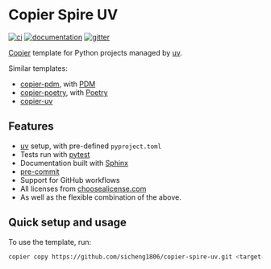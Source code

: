 # Copier Spire UV

[![ci](https://github.com/pawamoy/copier-uv/workflows/ci/badge.svg)](https://github.com/pawamoy/copier-uv/actions?query=workflow%3Aci)
[![documentation](https://img.shields.io/badge/docs-mkdocs%20material-blue.svg?style=flat)](https://pawamoy.github.io/copier-uv/)
[![gitter](https://badges.gitter.im/join%20chat.svg)](https://app.gitter.im/#/room/#copier-uv/community:gitter.im)

[Copier](https://github.com/copier-org/copier) template
for Python projects managed by [uv](https://github.com/astral-sh/uv).

Similar templates:

- [copier-pdm](https://github.com/pawamoy/copier-pdm), with [PDM](https://github.com/pdm-project/pdm)
- [copier-poetry](https:///github.com/pawamoy/copier-poetry), with [Poetry](https://github.com/python-poetry/poetry)
- [copier-uv](https://github.com/pawamoy/copier-uv)

## Features

- [uv](https://github.com/astral-sh/uv) setup, with pre-defined `pyproject.toml`
- Tests run with [pytest](https://github.com/pytest-dev/pytest)
- Documentation built with [Sphinx](https://github.com/sphinx-doc/sphinx)
- [pre-commit](https://github.com/pre-commit/pre-commit)
- Support for GitHub workflows
- All licenses from [choosealicense.com](https://choosealicense.com/appendix)
- As well as the flexible combination of the above.

## Quick setup and usage

To use the template, run:

```bash
copier copy https://github.com/sicheng1806/copier-spire-uv.git <target-dir>
```

